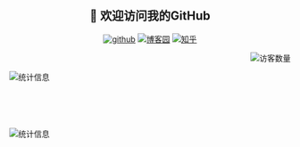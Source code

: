 <h2 align="center">👋 欢迎访问我的GitHub</h2>
<p align="center">
  <a href="https://github.com/CCWUCMCTS"><img src="https://img.shields.io/badge/GitHub-black" alt="github"></a>
  <a href="https://www.cnblogs.com/sz-wcc/"><img src="https://img.shields.io/badge/博客园-success" alt="博客园"></a>
  <a href="https://www.zhihu.com/people/wang-cheng-chun-18"><img src="https://img.shields.io/badge/知乎-blue" alt="知乎"></a>
</p>
<!--
<img src="https://badges.toozhao.com/badges/01F102YESZCR0JRJHR9RYG12SB/orange.svg" align="right" />
-->
<img align='right' src="https://profile-counter.glitch.me/ccwucmcts/count.svg" alt="访客数量"/>
<br/><br/>
<img align='left' src="https://github-readme-stats.vercel.app/api?username=CCWUCMCTS&hide=issues,contribs&count_private=true&show_icons=true&theme=tokyonight" alt="统计信息"/>
<br/><br/><br/><br/><br/><br/>
<img align='left' src="https://github-readme-stats.vercel.app/api/top-langs/?username=CCWUCMCTS&layout=compact&hide=html" alt="统计信息"/>
<!--
**CCWUCMCTS/ccwucmcts** is a ✨ _special_ ✨ repository because its `README.md` (this file) appears on your GitHub profile.

Here are some ideas to get you started:

- 🔭 I’m currently working on ...
- 🌱 I’m currently learning ...
- 👯 I’m looking to collaborate on ...
- 🤔 I’m looking for help with ...
- 💬 Ask me about ...
- 📫 How to reach me: ...
- 😄 Pronouns: ...
- ⚡ Fun fact: ...
-->
